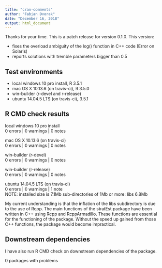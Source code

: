 ```yaml
---
title: "cran-comments"
author: "Fabian Dvorak"
date: "December 16, 2018"
output: html_document
---
```


Thanks for your time. This is a patch release for version 0.1.0. This version:

* fixes the overload ambiguity of the log() function in C++ code (Error on Solaris)
* reports solutions with tremble parameters bigger than 0.5

## Test environments
* local windows 10 pro install, R 3.5.1
* mac OS X	10.13.6 (on travis-ci), R 3.5.0
* win-builder (r-devel and r-release)
* ubuntu 14.04.5 LTS (on travis-ci), 3.5.1

## R CMD check results
local windows 10 pro install  
0 errors | 0 warnings | 0 notes

mac OS X 10.13.6 (on travis-ci)  
0 errors | 0 warnings | 0 notes

win-builder (r-devel)   
0 errors | 0 warnings | 0 notes  

win-builder (r-release)     
0 errors | 0 warnings | 0 notes  

ubuntu 14.04.5 LTS (on travis-ci)  
0 errors | 0 warnings | 1 note  
NOTE: installed size is  7.1Mb
      sub-directories of 1Mb or more:
      libs   6.8Mb
  
My current understanding is that the inflation of the libs subdirectory is due to the use of Rcpp. The main functions of the stratEst package have been written in C++ using Rcpp and RcppArmadillo. These functions are essential for the functioning of the package. Without the speed up gained from those C++ functions, the package would become impractical.

## Downstream dependencies
I have also run R CMD check on downstream dependencies of the package.  

0 packages with problems

